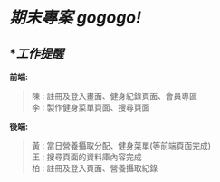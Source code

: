 ***期末專案 gogogo!***
===
****工作提醒***
---
**前端:**
>陳 : 註冊及登入畫面、健身紀錄頁面、會員專區  
>李 : 製作健身菜單頁面、搜尋頁面

**後端:**
>黃 : 當日營養攝取分配、健身菜單(等前端頁面完成)  
>王 : 搜尋頁面的資料庫內容完成  
>柏 : 註冊及登入頁面、營養攝取紀錄  
